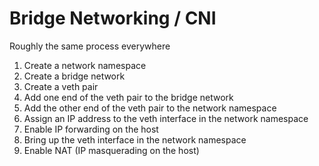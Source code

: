 # Bridge Networking / CNI

Roughly the same process everywhere

1. Create a network namespace
2. Create a bridge network
3. Create a veth pair
4. Add one end of the veth pair to the bridge network
5. Add the other end of the veth pair to the network namespace
6. Assign an IP address to the veth interface in the network namespace
7. Enable IP forwarding on the host
8. Bring up the veth interface in the network namespace
9. Enable NAT (IP masquerading on the host)